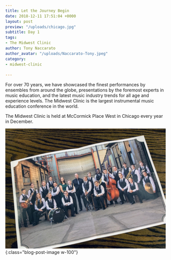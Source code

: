 ```yaml
---
title: Let the Journey Begin
date: 2018-12-11 17:51:04 +0000
layout: post
preview: "/uploads/chicago.jpg"
subtitle: Day 1
tags:
- The Midwest Clinic
author: Tony Naccarato
author_avatar: "/uploads/Naccarato-Tony.jpeg"
category:
- midwest-clinic

---
```

For over 70 years, we have showcased the finest performances by ensembles from around the globe, presentations by the foremost experts in music education, and the latest music industry trends for all age and experience levels. The Midwest Clinic is the largest instrumental music education conference in the world.

The Midwest Clinic is held at McCormick Place West in Chicago every year in December.

![band](/uploads/IMG_0700.JPG){:class="blog-post-image w-100"}